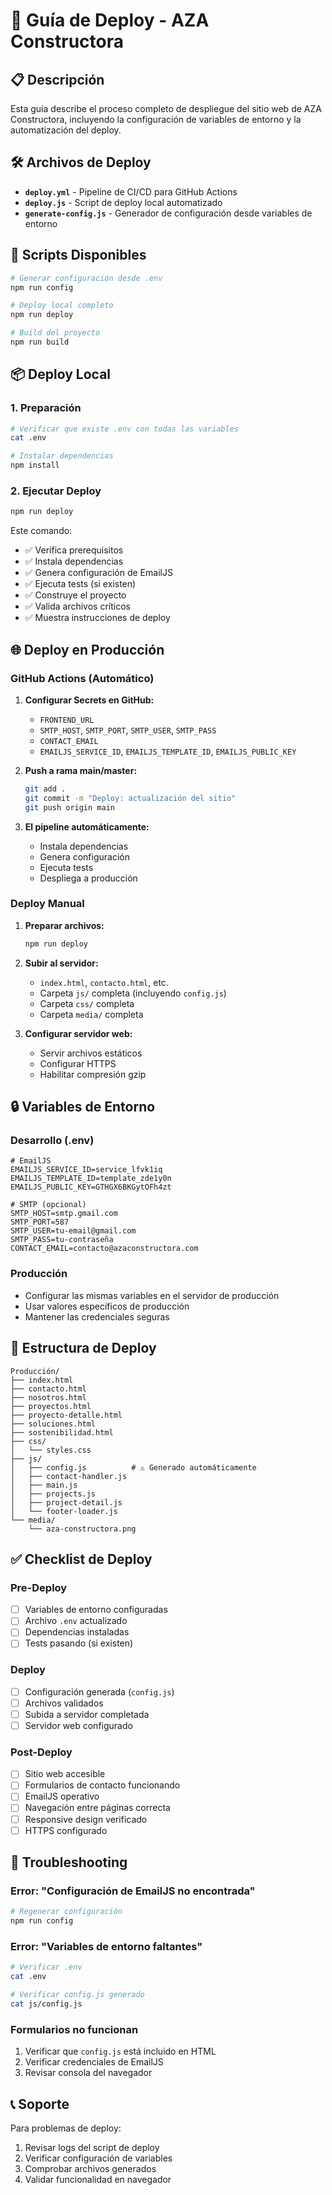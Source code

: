 # 🚀 Guía de Deploy - AZA Constructora

## 📋 Descripción

Esta guía describe el proceso completo de despliegue del sitio web de AZA Constructora, incluyendo la configuración de variables de entorno y la automatización del deploy.

## 🛠️ Archivos de Deploy

- **`deploy.yml`** - Pipeline de CI/CD para GitHub Actions
- **`deploy.js`** - Script de deploy local automatizado
- **`generate-config.js`** - Generador de configuración desde variables de entorno

## 🔧 Scripts Disponibles

```bash
# Generar configuración desde .env
npm run config

# Deploy local completo
npm run deploy

# Build del proyecto
npm run build
```

## 📦 Deploy Local

### 1. Preparación

```bash
# Verificar que existe .env con todas las variables
cat .env

# Instalar dependencias
npm install
```

### 2. Ejecutar Deploy

```bash
npm run deploy
```

Este comando:
- ✅ Verifica prerequisitos
- ✅ Instala dependencias
- ✅ Genera configuración de EmailJS
- ✅ Ejecuta tests (si existen)
- ✅ Construye el proyecto
- ✅ Valida archivos críticos
- ✅ Muestra instrucciones de deploy

## 🌐 Deploy en Producción

### GitHub Actions (Automático)

1. **Configurar Secrets en GitHub:**
   - `FRONTEND_URL`
   - `SMTP_HOST`, `SMTP_PORT`, `SMTP_USER`, `SMTP_PASS`
   - `CONTACT_EMAIL`
   - `EMAILJS_SERVICE_ID`, `EMAILJS_TEMPLATE_ID`, `EMAILJS_PUBLIC_KEY`

2. **Push a rama main/master:**
   ```bash
   git add .
   git commit -m "Deploy: actualización del sitio"
   git push origin main
   ```

3. **El pipeline automáticamente:**
   - Instala dependencias
   - Genera configuración
   - Ejecuta tests
   - Despliega a producción

### Deploy Manual

1. **Preparar archivos:**
   ```bash
   npm run deploy
   ```

2. **Subir al servidor:**
   - `index.html`, `contacto.html`, etc.
   - Carpeta `js/` completa (incluyendo `config.js`)
   - Carpeta `css/` completa
   - Carpeta `media/` completa

3. **Configurar servidor web:**
   - Servir archivos estáticos
   - Configurar HTTPS
   - Habilitar compresión gzip

## 🔒 Variables de Entorno

### Desarrollo (.env)
```env
# EmailJS
EMAILJS_SERVICE_ID=service_lfvk1iq
EMAILJS_TEMPLATE_ID=template_zde1y0n
EMAILJS_PUBLIC_KEY=GTHGX6BKGytOFh4zt

# SMTP (opcional)
SMTP_HOST=smtp.gmail.com
SMTP_PORT=587
SMTP_USER=tu-email@gmail.com
SMTP_PASS=tu-contraseña
CONTACT_EMAIL=contacto@azaconstructora.com
```

### Producción
- Configurar las mismas variables en el servidor de producción
- Usar valores específicos de producción
- Mantener las credenciales seguras

## 📁 Estructura de Deploy

```
Producción/
├── index.html
├── contacto.html
├── nosotros.html
├── proyectos.html
├── proyecto-detalle.html
├── soluciones.html
├── sostenibilidad.html
├── css/
│   └── styles.css
├── js/
│   ├── config.js          # ⚠️ Generado automáticamente
│   ├── contact-handler.js
│   ├── main.js
│   ├── projects.js
│   ├── project-detail.js
│   └── footer-loader.js
└── media/
    └── aza-constructora.png
```

## ✅ Checklist de Deploy

### Pre-Deploy
- [ ] Variables de entorno configuradas
- [ ] Archivo `.env` actualizado
- [ ] Dependencias instaladas
- [ ] Tests pasando (si existen)

### Deploy
- [ ] Configuración generada (`config.js`)
- [ ] Archivos validados
- [ ] Subida a servidor completada
- [ ] Servidor web configurado

### Post-Deploy
- [ ] Sitio web accesible
- [ ] Formularios de contacto funcionando
- [ ] EmailJS operativo
- [ ] Navegación entre páginas correcta
- [ ] Responsive design verificado
- [ ] HTTPS configurado

## 🚨 Troubleshooting

### Error: "Configuración de EmailJS no encontrada"
```bash
# Regenerar configuración
npm run config
```

### Error: "Variables de entorno faltantes"
```bash
# Verificar .env
cat .env

# Verificar config.js generado
cat js/config.js
```

### Formularios no funcionan
1. Verificar que `config.js` está incluido en HTML
2. Verificar credenciales de EmailJS
3. Revisar consola del navegador

## 📞 Soporte

Para problemas de deploy:
1. Revisar logs del script de deploy
2. Verificar configuración de variables
3. Comprobar archivos generados
4. Validar funcionalidad en navegador